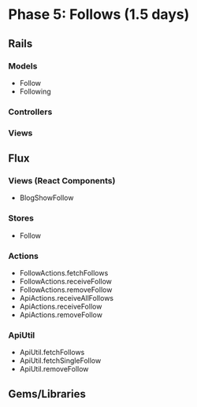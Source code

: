 # Phase 5: Follows (1.5 days)

## Rails
### Models
* Follow
* Following

### Controllers

### Views


## Flux
### Views (React Components)
* BlogShowFollow

### Stores
* Follow

### Actions

* FollowActions.fetchFollows
* FollowActions.receiveFollow
* FollowActions.removeFollow
* ApiActions.receiveAllFollows
* ApiActions.receiveFollow
* ApiActions.removeFollow

### ApiUtil

* ApiUtil.fetchFollows
* ApiUtil.fetchSingleFollow
* ApiUtil.removeFollow


## Gems/Libraries

